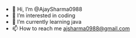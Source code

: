 - 👋 Hi, I’m @AjaySharma0988
- 👀 I’m interested in coding
- 🌱 I’m currently learning java
- 📫 How to reach me ajsharma0988@gmail.com

<!---
AjaySharma0988/AjaySharma0988 is a ✨ special ✨ repository because its `README.md` (this file) appears on your GitHub profile.
You can click the Preview link to take a look at your changes.
--->
